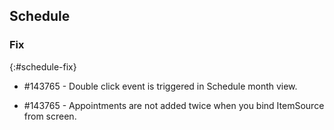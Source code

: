 ## Schedule

### Fix
{:#schedule-fix}

* \#143765 - Double click event is triggered in Schedule month view.

* \#143765 - Appointments are not added twice when you bind ItemSource from screen.